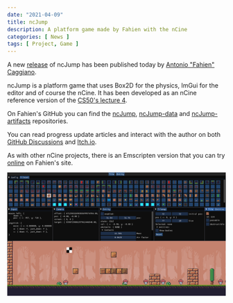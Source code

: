```yaml
---
date: "2021-04-09"
title: ncJump
description: A platform game made by Fahien with the nCine
categories: [ News ]
tags: [ Project, Game ]
---
```


A new [release](https://github.com/Fahien/ncJump/releases/tag/2021.04) of ncJump has been published today by [Antonio "Fahien" Caggiano](https://www.antoniocaggiano.eu/).

ncJump is a platform game that uses Box2D for the physics, ImGui for the editor and of course the nCine.
It has been developed as an nCine reference version of the [CS50's lecture 4](https://cs50.harvard.edu/games/2018/weeks/4/).

On Fahien's GitHub you can find the [ncJump](https://github.com/Fahien/ncJump), [ncJump-data](https://github.com/Fahien/ncJump-data) and [ncJump-artifacts](https://github.com/Fahien/ncJump-artifacts) repositories.

You can read progress update articles and interact with the author on both [GitHub Discussions](https://github.com/nCine/nCine/discussions/10) and [Itch.io](https://fahien.itch.io/ncjump).

As with other nCine projects, there is an Emscripten version that you can try [online](https://www.antoniocaggiano.eu/ncJump-artifacts/) on Fahien's site.

![ncJump](/img/gallery/ncJump.png "ncJump")
